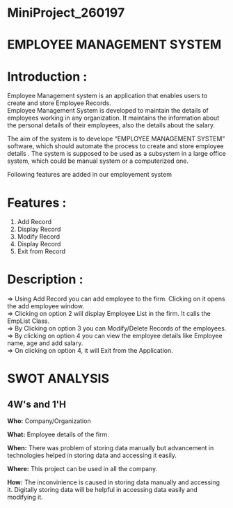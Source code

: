 
# MiniProject_260197

# EMPLOYEE MANAGEMENT SYSTEM

# **Introduction :**
Employee Management system is an application that enables users to create and store Employee Records.\
Employee Management System is developed to maintain the details of employees working in any organization. It maintains the information about the personal
details of their employees, also the details about the salary.

The aim of the system is to develope “EMPLOYEE MANAGEMENT SYSTEM” software, which should automate the process to create and store employee details . The system is supposed
to be used as a subsystem in a large office system, which could be manual system or a computerized one.

Following features are added in our employement system
# **Features :**
1. Add Record
2. Display Record
3. Modify Record
4. Display Record
5. Exit from Record

# **Description :**
=> Using Add Record you can add employee to the firm. Clicking on it opens the add employee window.\
=> Clicking on option 2 will display Employee List in the firm. It calls the EmpList Class.\
=> By Clicking on option 3 you can Modify/Delete Records of the employees.\
=> By clicking on option 4 you can view the employee details like Employee name, age and add salary.\
=> On clicking on option 4, it will Exit from the Application.


# SWOT ANALYSIS
## 4W's and 1'H
**Who:** Company/Organization

**What:** Employee details of the firm.

**When:** There was problem of storing data manually but advancement in technologies helped in storing data and accessing it easily.

**Where:** This project can be used in all the company.

**How:** The inconvinience is caused in storing data manually and accessing it. Digitally storing data will be helpful in accessing data easily and modifying it.
